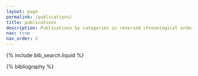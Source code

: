 ```yaml
---
layout: page
permalink: /publications/
title: publications
description: Publications by categories in reversed chronological order. See my Google scholar for the latest updates 
nav: true
nav_order: 2
---
```


<!-- Go to _data/venues.yml to edit colours -->

<!-- _pages/publications.md -->

<!-- Bibsearch Feature -->

{% include bib_search.liquid %}

<div class="publications">

{% bibliography %}

</div>
